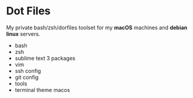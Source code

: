 # Dot Files

My private bash/zsh/dorfiles toolset for my **macOS** machines and **debian linux** servers.

* bash
* zsh
* sublime text 3 packages
* vim
* ssh config
* git config 
* tools
* terminal theme macos
